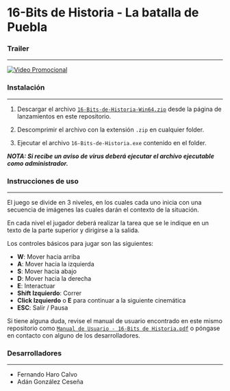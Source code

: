# 16-Bits de Historia - La batalla de Puebla

### Trailer

---

[![Video Promocional](https://res.cloudinary.com/marcomontalbano/image/upload/v1702415262/video_to_markdown/images/youtube--Ea9rDD_nelE-c05b58ac6eb4c4700831b2b3070cd403.jpg)](https://www.youtube.com/watch?v=Ea9rDD_nelE "Video Promocional")

### **Instalación**

---

1. Descargar el archivo <a href="https://github.com/Scalaptia/16-Bits-de-Historia/releases/tag/v1.0.0">`16-Bits-de-Historia-Win64.zip`</a> desde la página de lanzamientos en este repositorio.

2. Descomprimir el archivo con la extensión `.zip` en cualquier folder.

3. Ejecutar el archivo `16-Bits-de-Historia.exe` contenido en el folder.

**_NOTA: Si recibe un aviso de virus deberá ejecutar el archivo ejecutable como administrador._**

### **Instrucciones de uso**

---

El juego se divide en 3 niveles, en los cuales cada uno inicia con una secuencia de imágenes las cuales darán el contexto de la situación.

En cada nivel el jugador deberá realizar la tarea que se le indique en un texto de la parte superior y dirigirse a la salida.

Los controles básicos para jugar son las siguientes:

-   **W**: Mover hacia arriba
-   **A**: Mover hacia la izquierda
-   **S**: Mover hacia abajo
-   **D**: Mover hacia la derecha
-   **E**: Interactuar
-   **Shift Izquierdo**: Correr
-   **Click Izquierdo** o **E** para continuar a la siguiente cinemática
-   **ESC**: Salir / Pausa

Si tiene alguna duda, revise el manual de usuario encontrado en este mismo repositorio como <a href="https://github.com/Scalaptia/16-Bits-de-Historia/blob/main/Manual%20de%20Usuario%20-%2016-Bits%20de%20Historia.pdf">`Manual de Usuario - 16-Bits de Historia.pdf`</a> o póngase en contacto con alguno de los desarrolladores.

### **Desarrolladores**

---

-   Fernando Haro Calvo
-   Adán González Ceseña
